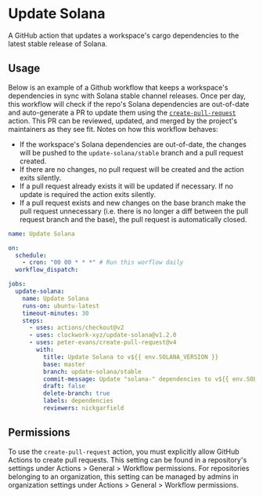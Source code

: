 # Update Solana

A GitHub action that updates a workspace's cargo dependencies to the latest stable release of Solana.

## Usage

Below is an example of a Github workflow that keeps a workspace's dependencies in sync with Solana stable channel releases. Once per day, this workflow will check if the repo's Solana dependencies are out-of-date and auto-generate a PR to update them using the [`create-pull-request`](https://github.com/marketplace/actions/create-pull-request) action. This PR can be reviewed, updated, and merged by the project's maintainers as they see fit. Notes on how this workflow behaves:
- If the workspace's Solana dependencies are out-of-date, the changes will be pushed to the `update-solana/stable` branch and a pull request created.
- If there are no changes, no pull request will be created and the action exits silently.
- If a pull request already exists it will be updated if necessary. If no update is required the action exits silently.
- If a pull request exists and new changes on the base branch make the pull request unnecessary (i.e. there is no longer a diff between the pull request branch and the base), the pull request is automatically closed. 


```yaml
name: Update Solana

on:
  schedule: 
    - cron: "00 00 * * *" # Run this worflow daily
  workflow_dispatch:

jobs:
  update-solana:
    name: Update Solana
    runs-on: ubuntu-latest
    timeout-minutes: 30
    steps:
      - uses: actions/checkout@v2
      - uses: clockwork-xyz/update-solana@v1.2.0
      - uses: peter-evans/create-pull-request@v4
        with:
          title: Update Solana to v${{ env.SOLANA_VERSION }}
          base: master
          branch: update-solana/stable
          commit-message: Update "solana-" dependencies to v${{ env.SOLANA_VERSION }}
          draft: false
          delete-branch: true
          labels: dependencies
          reviewers: nickgarfield

```


## Permissions

To use the `create-pull-request` action, you must explicitly allow GitHub Actions to create pull requests.
This setting can be found in a repository's settings under Actions > General > Workflow permissions. For repositories belonging to an organization, this setting can be managed by admins in organization settings under Actions > General > Workflow permissions.
